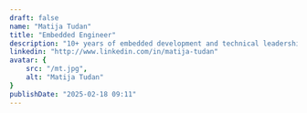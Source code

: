 ```yaml
---
draft: false
name: "Matija Tudan"
title: "Embedded Engineer"
description: "10+ years of embedded development and technical leadership experience."
linkedin: "http://www.linkedin.com/in/matija-tudan"
avatar: {
    src: "/mt.jpg",
    alt: "Matija Tudan"
}
publishDate: "2025-02-18 09:11"
---
```

